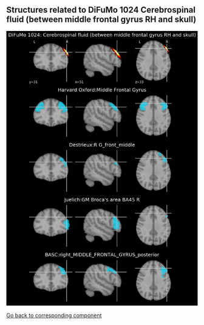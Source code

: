 


## Structures related to DiFuMo 1024 Cerebrospinal fluid (between middle frontal gyrus RH and skull)

![628](628.jpg "Structures related to DiFuMo 1024 Cerebrospinal fluid (between middle frontal gyrus RH and skull)")

[Go back to corresponding component](https://parietal-inria.github.io/DiFuMo/1024/html/628.html)